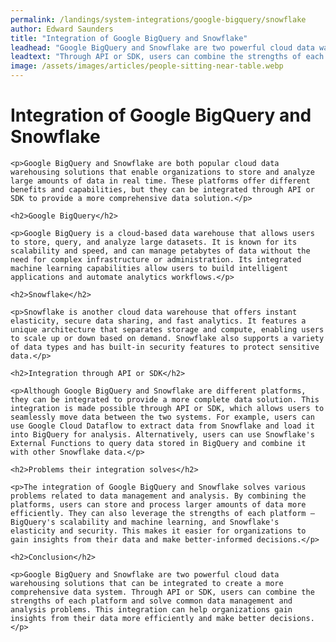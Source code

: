 ```yaml
---
permalink: /landings/system-integrations/google-bigquery/snowflake
author: Edward Saunders
title: "Integration of Google BigQuery and Snowflake"
leadhead: "Google BigQuery and Snowflake are two powerful cloud data warehousing solutions that can be integrated to create a more comprehensive data system"
leadtext: "Through API or SDK, users can combine the strengths of each platform and solve common data management and analysis problems. This integration can help organizations gain insights from their data more efficiently and make better decisions."
image: /assets/images/articles/people-sitting-near-table.webp
---
```

<div class="arttext">	<h1>Integration of Google BigQuery and Snowflake</h1>

	<p>Google BigQuery and Snowflake are both popular cloud data warehousing solutions that enable organizations to store and analyze large amounts of data in real time. These platforms offer different benefits and capabilities, but they can be integrated through API or SDK to provide a more comprehensive data solution.</p>

	<h2>Google BigQuery</h2>

	<p>Google BigQuery is a cloud-based data warehouse that allows users to store, query, and analyze large datasets. It is known for its scalability and speed, and can manage petabytes of data without the need for complex infrastructure or administration. Its integrated machine learning capabilities allow users to build intelligent applications and automate analytics workflows.</p>

	<h2>Snowflake</h2>

	<p>Snowflake is another cloud data warehouse that offers instant elasticity, secure data sharing, and fast analytics. It features a unique architecture that separates storage and compute, enabling users to scale up or down based on demand. Snowflake also supports a variety of data types and has built-in security features to protect sensitive data.</p>

	<h2>Integration through API or SDK</h2>

	<p>Although Google BigQuery and Snowflake are different platforms, they can be integrated to provide a more complete data solution. This integration is made possible through API or SDK, which allows users to seamlessly move data between the two systems. For example, users can use Google Cloud Dataflow to extract data from Snowflake and load it into BigQuery for analysis. Alternatively, users can use Snowflake's External Functions to query data stored in BigQuery and combine it with other Snowflake data.</p>

	<h2>Problems their integration solves</h2>

	<p>The integration of Google BigQuery and Snowflake solves various problems related to data management and analysis. By combining the platforms, users can store and process larger amounts of data more efficiently. They can also leverage the strengths of each platform – BigQuery's scalability and machine learning, and Snowflake's elasticity and security. This makes it easier for organizations to gain insights from their data and make better-informed decisions.</p>

	<h2>Conclusion</h2>

	<p>Google BigQuery and Snowflake are two powerful cloud data warehousing solutions that can be integrated to create a more comprehensive data system. Through API or SDK, users can combine the strengths of each platform and solve common data management and analysis problems. This integration can help organizations gain insights from their data more efficiently and make better decisions.</p>

</div>